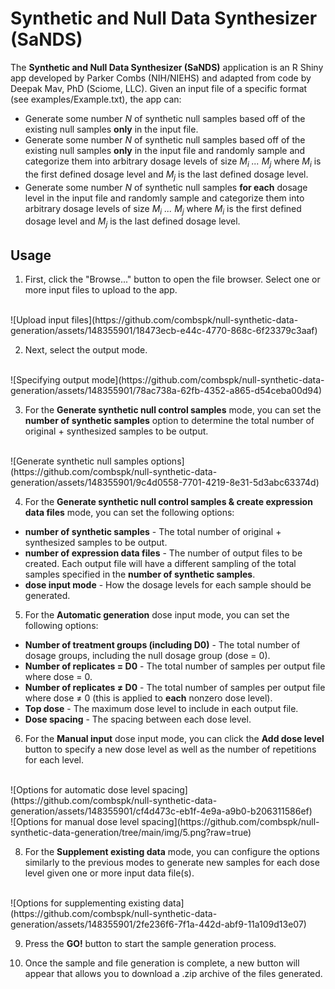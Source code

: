 # Synthetic and Null Data Synthesizer (SaNDS)

The **Synthetic and Null Data Synthesizer (SaNDS)** application is an R Shiny app developed by Parker Combs (NIH/NIEHS) and adapted from code by Deepak Mav, PhD (Sciome, LLC). Given an input file of a specific format (see examples/Example.txt), the app can:
- Generate some number *N* of synthetic null samples based off of the existing null samples **only** in the input file.
- Generate some number *N* of synthetic null samples based off of the existing null samples **only** in the input file and randomly sample and categorize them into arbitrary dosage levels of size *M<sub>i</sub> ... M<sub>j</sub>* where *M<sub>i</sub>* is the first defined dosage level and *M<sub>j</sub>* is the last defined dosage level.
- Generate some number *N* of synthetic null samples **for each** dosage level in the input file and randomly sample and categorize them into arbitrary dosage levels of size *M<sub>i</sub> ... M<sub>j</sub>* where *M<sub>i</sub>* is the first defined dosage level and *M<sub>j</sub>* is the last defined dosage level.

## Usage
1. First, click the "Browse..." button to open the file browser. Select one or more input files to upload to the app.
<br>
![Upload input files](https://github.com/combspk/null-synthetic-data-generation/assets/148355901/18473ecb-e44c-4770-868c-6f23379c3aaf)

2. Next, select the output mode.
<br>
![Specifying output mode](https://github.com/combspk/null-synthetic-data-generation/assets/148355901/78ac738a-62fb-4352-a865-d54ceba00d94)

3. For the **Generate synthetic null control samples** mode, you can set the **number of synthetic samples** option to determine the total number of original + synthesized samples to be output.
<br>
![Generate synthetic null samples options](https://github.com/combspk/null-synthetic-data-generation/assets/148355901/9c4d0558-7701-4219-8e31-5d3abc63374d)

4. For the **Generate synthetic null control samples & create expression data files** mode, you can set the following options:
- **number of synthetic samples** - The total number of original + synthesized samples to be output.
- **number of expression data files** - The number of output files to be created. Each output file will have a different sampling of the total samples specified in the **number of synthetic samples**.
- **dose input mode** - How the dosage levels for each sample should be generated.

5. For the **Automatic generation**  dose input mode, you can set the following options:
- **Number of treatment groups (including D0)** - The total number of dosage groups, including the null dosage group (dose = 0).
- **Number of replicates = D0** - The total number of samples per output file where dose = 0.
- **Number of replicates ≠ D0** - The total number of samples per output file where dose ≠ 0 (this is applied to **each** nonzero dose level).
- **Top dose** - The maximum dose level to include in each output file.
- **Dose spacing** - The spacing between each dose level.

6. For the **Manual input** dose input mode, you can click the **Add dose level** button to specify a new dose level as well as the number of repetitions for each level. 
<br>
![Options for automatic dose level spacing](https://github.com/combspk/null-synthetic-data-generation/assets/148355901/cf4d473c-eb1f-4e9a-a9b0-b206311586ef)

<br>
![Options for manual dose level spacing](https://github.com/combspk/null-synthetic-data-generation/tree/main/img/5.png?raw=true)

8. For the **Supplement existing data** mode, you can configure the options similarly to the previous modes to generate new samples for each dose level given one or more input data file(s).
<br>
![Options for supplementing existing data](https://github.com/combspk/null-synthetic-data-generation/assets/148355901/2fe236f6-7f1a-442d-abf9-11a109d13e07)

9. Press the **GO!** button to start the sample generation process.

10. Once the sample and file generation is complete, a new button will appear that allows you to download a .zip archive of the files generated.

